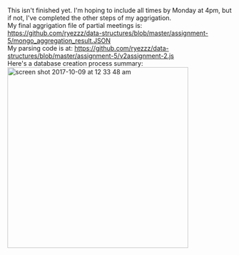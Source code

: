 This isn't finished yet. I'm hoping to include all times by Monday at 4pm, but if not, I've completed the other steps of my aggrigation. 
<br>
My final aggrigation file of partial meetings is: https://github.com/ryezzz/data-structures/blob/master/assignment-5/mongo_aggregation_result.JSON 
<br>
My parsing code is at:
https://github.com/ryezzz/data-structures/blob/master/assignment-5/v2assignment-2.js
<br>
Here's a database creation process summary:
<br>
<img width="405" alt="screen shot 2017-10-09 at 12 33 48 am" src="https://user-images.githubusercontent.com/15457713/31325416-e2bf2234-ac8a-11e7-89b4-ef8ca83816d4.png">
